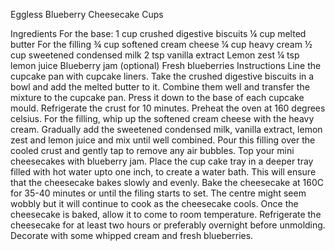 Eggless Blueberry Cheesecake Cups
 


Ingredients
For the base:
1 cup crushed digestive biscuits
¼ cup melted butter
For the filling
¾ cup softened cream cheese
¼ cup heavy cream
½ cup sweetened condensed milk
2 tsp vanilla extract
Lemon zest
¼ tsp lemon juice
Blueberry jam (optional)
Fresh blueberries
Instructions
Line the cupcake pan with cupcake liners.
Take the crushed digestive biscuits in a bowl and add the melted butter to it.
Combine them well and transfer the mixture to the cupcake pan. Press it down to the base of each cupcake mould.
Refrigerate the crust for 10 minutes.
Preheat the oven at 160 degrees celsius.
For the filling, whip up the softened cream cheese with the heavy cream.
Gradually add the sweetened condensed milk, vanilla extract, lemon zest and lemon juice and mix until well combined.
Pour this filling over the cooled crust and gently tap to remove any air bubbles.
Top your mini cheesecakes with blueberry jam.
Place the cup cake tray in a deeper tray filled with hot water upto one inch, to create a water bath. This will ensure that the cheesecake bakes slowly and evenly.
Bake the cheesecake at 160C for 35-40 minutes or until the filing starts to set. The centre might seem wobbly but it will continue to cook as the cheesecake cools.
Once the cheesecake is baked, allow it to come to room temperature.
Refrigerate the cheesecake for at least two hours or preferably overnight before unmolding.
Decorate with some whipped cream and fresh blueberries.